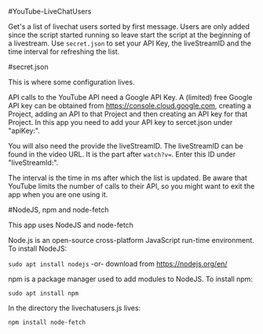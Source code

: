 #YouTube-LiveChatUsers

Get's a list of livechat users sorted by first message. Users are only added since the script started running
so leave start the script at the beginning of a livestream. Use `secret.json` to set your API Key, the liveStreamID and the time interval for refreshing the list.

#secret.json

This is where some configuration lives.

API calls to the YouTube API need a Google API Key. A (limited) free Google API key can be obtained from https://console.cloud.google.com, creating a Project, adding an API to that Project and then creating an API key for that Project. In this app you need to add your API key to sercet.json under "apiKey:".

You will also need the provide the liveStreamID. The liveStreamID can be found in the video URL. It is the part after `watch?v=`. Enter this ID under "liveStreamId:". 

The interval is the time in ms after which the list is updated. Be aware that YouTube limits the number of calls to their API, so you might want to exit the app when you are one using it.

#NodeJS, npm and node-fetch

This app uses NodeJS and node-fetch

Node.js is an open-source cross-platform JavaScript run-time environment. To install NodeJS:

`sudo apt install nodejs` -or- download from https://nodejs.org/en/

npm is a package manager used to add modules to NodeJS. To install npm:

`sudo apt install npm`

In the directory the livechatusers.js lives:

`npm install node-fetch`



